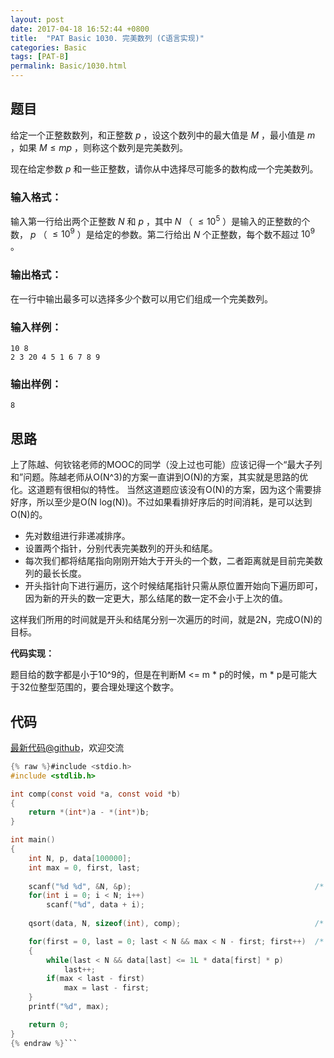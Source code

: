 ```yaml
---
layout: post
date: 2017-04-18 16:52:44 +0800
title:  "PAT Basic 1030. 完美数列 (C语言实现)"
categories: Basic
tags: [PAT-B]
permalink: Basic/1030.html
---
```


## 题目

给定一个正整数数列，和正整数 $p$ ，设这个数列中的最大值是 $M$ ，最小值是 $m$ ，如果 $M \le mp$ ，则称这个数列是完美数列。

现在给定参数 $p$ 和一些正整数，请你从中选择尽可能多的数构成一个完美数列。

### 输入格式：

输入第一行给出两个正整数 $N$ 和 $p$ ，其中 $N$ （ $\le 10^5$ ）是输入的正整数的个数， $p$ （ $\le 10^9$
）是给定的参数。第二行给出 $N$ 个正整数，每个数不超过 $10^9$ 。

### 输出格式：

在一行中输出最多可以选择多少个数可以用它们组成一个完美数列。

### 输入样例：

    
    
    10 8
    2 3 20 4 5 1 6 7 8 9
    

### 输出样例：

    
    
    8
    



## 思路

上了陈越、何钦铭老师的MOOC的同学（没上过也可能）应该记得一个“最大子列和”问题。陈越老师从O(N^3)的方案一直讲到O(N)的方案，其实就是思路的优化。这道题有很相似的特性。
当然这道题应该没有O(N)的方案，因为这个需要排好序，所以至少是O(N log(N))。不过如果看排好序后的时间消耗，是可以达到O(N)的。

- 先对数组进行非递减排序。
- 设置两个指针，分别代表完美数列的开头和结尾。
- 每次我们都将结尾指向刚刚开始大于开头的一个数，二者距离就是目前完美数列的最长长度。
- 开头指针向下进行遍历，这个时候结尾指针只需从原位置开始向下遍历即可，因为新的开头的数一定更大，那么结尾的数一定不会小于上次的值。

这样我们所用的时间就是开头和结尾分别一次遍历的时间，就是2N，完成O(N)的目标。

**代码实现：**

题目给的数字都是小于10^9的，但是在判断M <= m \* p的时候，m \* p是可能大于32位整型范围的，要合理处理这个数字。

## 代码

[最新代码@github](https://github.com/OliverLew/PAT/blob/master/PATBasic/1030.c)，欢迎交流
```c
{% raw %}#include <stdio.h>
#include <stdlib.h>

int comp(const void *a, const void *b) 
{ 
    return *(int*)a - *(int*)b; 
}

int main()
{
    int N, p, data[100000];
    int max = 0, first, last;
    
    scanf("%d %d", &N, &p);                                         /* read */
    for(int i = 0; i < N; i++) 
        scanf("%d", data + i);
    
    qsort(data, N, sizeof(int), comp);                              /* sort */

    for(first = 0, last = 0; last < N && max < N - first; first++)  /* find */
    {
        while(last < N && data[last] <= 1L * data[first] * p)
            last++;
        if(max < last - first) 
            max = last - first;
    }
    printf("%d", max);

    return 0;
}
{% endraw %}```
